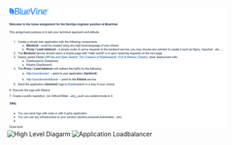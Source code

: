 ![Home Assignments](Home%20Assignment.png)
![High Level Diagarm](/../misc/HighLevel.png)
![Application Loadbalancer](/../misc/ALB.png)
